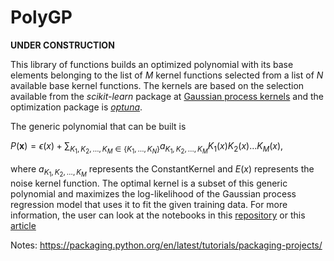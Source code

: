 # PolyGP

**UNDER CONSTRUCTION**

This library of functions builds an optimized polynomial with its base elements belonging to the list of $M$ kernel functions selected from a list of $N$ available base kernel functions. The kernels are based on the selection available from the _scikit-learn_ package at [Gaussian process kernels](https://scikit-learn.org/stable/modules/gaussian_process.html) and the optimization package is [_optuna_](https://optuna.readthedocs.io/en/stable/index.html).

The generic polynomial that can be built is 

$P(\mathbf{x}) = \epsilon (x) + \sum_{K_1, K_2, \ldots , K_M\in\{K_1,\dots, K_N\}} a_{K_1, K_2, \ldots, K_M} K_1(x) K_2(x) \ldots K_M(x)$,

where $a_{K_1, K_2, \ldots, K_M}$ represents the ConstantKernel and $E(x)$ represents the noise kernel function.
The optimal kernel is a subset of this generic polynomial and maximizes the log-likelihood of the Gaussian process regression model that uses it to fit the given training data. For more information, the user can look at the notebooks in this [repository](https://github.com/alessiot/polygp-sklearn) or this [article](_posts/01_01_2024_polygp_sklearn.html) 

Notes: https://packaging.python.org/en/latest/tutorials/packaging-projects/
